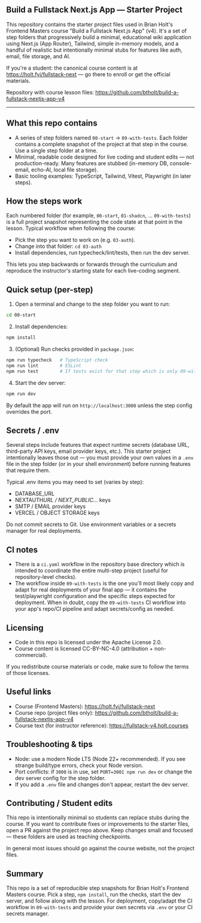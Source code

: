 ## Build a Fullstack Next.js App — Starter Project

This repository contains the starter project files used in Brian Holt's Frontend Masters course "Build a Fullstack Next.js App" (v4). It's a set of step folders that progressively build a minimal, educational wiki application using Next.js (App Router), Tailwind, simple in-memory models, and a handful of realistic but intentionally minimal stubs for features like auth, email, file storage, and AI.

If you're a student: the canonical course content is at https://holt.fyi/fullstack-next — go there to enroll or get the official materials.

Repository with course lesson files: https://github.com/btholt/build-a-fullstack-nextjs-app-v4

---

## What this repo contains

- A series of step folders named `00-start` → `09-with-tests`. Each folder contains a complete snapshot of the project at that step in the course. Use a single step folder at a time.
- Minimal, readable code designed for live coding and student edits — not production-ready. Many features are stubbed (in-memory DB, console-email, echo-AI, local file storage).
- Basic tooling examples: TypeScript, Tailwind, Vitest, Playwright (in later steps).

## How the steps work

Each numbered folder (for example, `00-start`, `01-shadcn`, ... `09-with-tests`) is a full project snapshot representing the code state at that point in the lesson. Typical workflow when following the course:

- Pick the step you want to work on (e.g. `03-auth`).
- Change into that folder: `cd 03-auth`
- Install dependencies, run typecheck/lint/tests, then run the dev server.

This lets you step backwards or forwards through the curriculum and reproduce the instructor's starting state for each live-coding segment.

## Quick setup (per-step)

1. Open a terminal and change to the step folder you want to run:

```bash
cd 00-start
```

2. Install dependencies:

```bash
npm install
```

3. (Optional) Run checks provided in `package.json`:

```bash
npm run typecheck   # TypeScript check
npm run lint        # ESLint
npm run test        # If tests exist for that step which is only 09-with-tests
```

4. Start the dev server:

```bash
npm run dev
```

By default the app will run on `http://localhost:3000` unless the step config overrides the port.

## Secrets / .env

Several steps include features that expect runtime secrets (database URL, third-party API keys, email provider keys, etc.). This starter project intentionally leaves those out — you must provide your own values in a `.env` file in the step folder (or in your shell environment) before running features that require them.

Typical .env items you may need to set (varies by step):

- DATABASE_URL
- NEXTAUTH*URL / NEXT_PUBLIC*... keys
- SMTP / EMAIL provider keys
- VERCEL / OBJECT STORAGE keys

Do not commit secrets to Git. Use environment variables or a secrets manager for real deployments.

## CI notes

- There is a `ci.yaml` workflow in the repository base directory which is intended to coordinate the entire multi-step project (useful for repository-level checks).
- The workflow inside `09-with-tests` is the one you'll most likely copy and adapt for real deployments of your final app — it contains the test/playwright configuration and the specific steps expected for deployment. When in doubt, copy the `09-with-tests` CI workflow into your app's repo/CI pipeline and adapt secrets/config as needed.

## Licensing

- Code in this repo is licensed under the Apache License 2.0.
- Course content is licensed CC-BY-NC-4.0 (attribution + non-commercial).

If you redistribute course materials or code, make sure to follow the terms of those licenses.

## Useful links

- Course (Frontend Masters): https://holt.fyi/fullstack-next
- Course repo (project files only): https://github.com/btholt/build-a-fullstack-nextjs-app-v4
- Course text (for instructor reference): https://fullstack-v4.holt.courses

## Troubleshooting & tips

- Node: use a modern Node LTS (Node 22+ recommended). If you see strange build/type errors, check your Node version.
- Port conflicts: if `3000` is in use, set `PORT=3001 npm run dev` or change the dev server config for the step folder.
- If you add a `.env` file and changes don't appear, restart the dev server.

## Contributing / Student edits

This repo is intentionally minimal so students can replace stubs during the course. If you want to contribute fixes or improvements to the starter files, open a PR against the project repo above. Keep changes small and focused — these folders are used as teaching checkpoints.

In general most issues should go against the course website, not the project files.

## Summary

This repo is a set of reproducible step snapshots for Brian Holt's Frontend Masters course. Pick a step, `npm install`, run the checks, start the dev server, and follow along with the lesson. For deployment, copy/adapt the CI workflow in `09-with-tests` and provide your own secrets via `.env` or your CI secrets manager.
